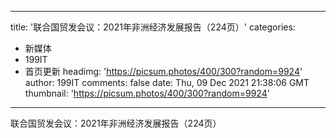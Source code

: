 
---
title: '联合国贸发会议：2021年非洲经济发展报告（224页）'
categories: 
 - 新媒体
 - 199IT
 - 首页更新
headimg: 'https://picsum.photos/400/300?random=9924'
author: 199IT
comments: false
date: Thu, 09 Dec 2021 21:38:06 GMT
thumbnail: 'https://picsum.photos/400/300?random=9924'
---

<div>   
联合国贸发会议：2021年非洲经济发展报告（224页）  
</div>
            